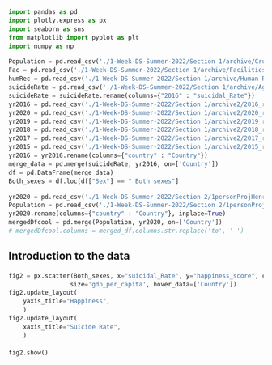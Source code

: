 ```python
import pandas as pd
import plotly.express as px
import seaborn as sns
from matplotlib import pyplot as plt
import numpy as np
```


```python
Population = pd.read_csv('./1-Week-DS-Summer-2022/Section 1/archive/Crude suicide rates.csv')
Fac = pd.read_csv('./1-Week-DS-Summer-2022/Section 1/archive/Facilities.csv')
humRec = pd.read_csv('./1-Week-DS-Summer-2022/Section 1/archive/Human Resources.csv')
suicideRate = pd.read_csv('./1-Week-DS-Summer-2022/Section 1/archive/Age-standardized suicide rates.csv')
suicideRate = suicideRate.rename(columns={"2016" : "suicidal_Rate"})
yr2016 = pd.read_csv('./1-Week-DS-Summer-2022/Section 1/archive2/2016_report.csv')
yr2020 = pd.read_csv('./1-Week-DS-Summer-2022/Section 1/archive2/2020_report.csv')
yr2019 = pd.read_csv('./1-Week-DS-Summer-2022/Section 1/archive2/2019_report.csv')
yr2018 = pd.read_csv('./1-Week-DS-Summer-2022/Section 1/archive2/2018_report.csv')
yr2017 = pd.read_csv('./1-Week-DS-Summer-2022/Section 1/archive2/2017_report.csv')
yr2015 = pd.read_csv('./1-Week-DS-Summer-2022/Section 1/archive2/2015_report.csv')
yr2016 = yr2016.rename(columns={"country" : "Country"})
merge_data = pd.merge(suicideRate, yr2016, on=['Country'])
df = pd.DataFrame(merge_data)
Both_sexes = df.loc[df["Sex"] == " Both sexes"]
```


```python
yr2020 = pd.read_csv('./1-Week-DS-Summer-2022/Section 2/1personProjHenry/2020_report.csv')
Population = pd.read_csv('./1-Week-DS-Summer-2022/Section 2/1personProjHenry/Crude suicide rates.csv')
yr2020.rename(columns={"country" : "Country"}, inplace=True)
mergedDfcool = pd.merge(Population, yr2020, on=['Country'])
# mergedDfcool.columns = merged_df.columns.str.replace('to', '-')
```

## Introduction to the data






```python
fig2 = px.scatter(Both_sexes, x="suicidal_Rate", y="happiness_score", color="continent", title="Happiness",
                 size='gdp_per_capita', hover_data=['Country'])
fig2.update_layout(
    yaxis_title="Happiness",
    )
fig2.update_layout(
    xaxis_title="Suicide Rate",
    )

fig2.show()
```




<html>
<head><meta charset="utf-8" /></head>
<body>
    <div>            <script src="https://cdnjs.cloudflare.com/ajax/libs/mathjax/2.7.5/MathJax.js?config=TeX-AMS-MML_SVG"></script><script type="text/javascript">if (window.MathJax) {MathJax.Hub.Config({SVG: {font: "STIX-Web"}});}</script>                <script type="text/javascript">window.PlotlyConfig = {MathJaxConfig: 'local'};</script>
        <script src="https://cdn.plot.ly/plotly-2.4.2.min.js"></script>                <div id="03035141-c2bf-40c2-8807-9b7835bb50cf" class="plotly-graph-div" style="height:525px; width:100%;"></div>            <script type="text/javascript">                                    window.PLOTLYENV=window.PLOTLYENV || {};                                    if (document.getElementById("03035141-c2bf-40c2-8807-9b7835bb50cf")) {                    Plotly.newPlot(                        "03035141-c2bf-40c2-8807-9b7835bb50cf",                        [{"customdata":[["Afghanistan"],["Armenia"],["Azerbaijan"],["Bahrain"],["Bangladesh"],["Cambodia"],["China"],["Cyprus"],["Georgia"],["India"],["Indonesia"],["Iraq"],["Israel"],["Japan"],["Jordan"],["Kazakhstan"],["Kuwait"],["Kyrgyzstan"],["Lebanon"],["Malaysia"],["Mongolia"],["Myanmar"],["Nepal"],["Pakistan"],["Philippines"],["Saudi Arabia"],["Singapore"],["Sri Lanka"],["Tajikistan"],["Thailand"],["Turkey"],["Turkmenistan"],["United Arab Emirates"],["Uzbekistan"],["Yemen"]],"hovertemplate":"continent=Asia<br>suicidal_Rate=%{x}<br>happiness_score=%{y}<br>gdp_per_capita=%{marker.size}<br>Country=%{customdata[0]}<extra></extra>","legendgroup":"Asia","marker":{"color":"#636efa","size":[0.31982,0.7682100000000001,1.02389,1.32376,0.39753,0.46038,0.89012,1.20813,0.7419,0.64499,0.8282700000000001,0.98549,1.2285700000000002,1.27074,0.90198,1.12254,1.5542200000000002,0.47428,1.02564,1.12486,0.82819,0.27108,0.3599699999999999,0.59543,0.70532,1.39541,1.52186,0.83524,0.39047,0.9669,1.06098,0.95847,1.42727,0.63244,0.5464899999999999],"sizemode":"area","sizeref":0.003909775,"symbol":"circle"},"mode":"markers","name":"Asia","orientation":"v","showlegend":true,"type":"scatter","x":[6.4,5.7,2.6,5.7,6.1,5.9,8.0,4.5,6.7,16.5,3.7,4.1,5.2,14.3,3.7,22.8,2.2,9.1,3.2,6.2,13.3,8.1,9.6,3.1,3.7,3.4,7.9,14.2,3.3,12.9,7.2,7.2,2.7,7.4,9.8],"xaxis":"x","y":[3.575,4.35,5.2120000000000015,5.96,4.694,3.819,5.14,5.689,4.297,4.565,5.399,4.677,7.278,5.987,5.192,5.855,6.295,5.2860000000000005,4.839,5.77,4.874,4.307,4.513999999999999,5.194,5.073,6.4110000000000005,6.797999999999999,4.271,4.7860000000000005,6.455,5.332000000000002,5.547999999999999,6.901,6.002999999999999,4.077],"yaxis":"y"},{"customdata":[["Albania"],["Austria"],["Belarus"],["Belgium"],["Bosnia and Herzegovina"],["Bulgaria"],["Croatia"],["Denmark"],["Estonia"],["Finland"],["France"],["Germany"],["Greece"],["Hungary"],["Iceland"],["Ireland"],["Italy"],["Latvia"],["Lithuania"],["Luxembourg"],["Malta"],["Montenegro"],["Netherlands"],["Norway"],["Poland"],["Portugal"],["Romania"],["Serbia"],["Slovakia"],["Slovenia"],["Spain"],["Sweden"],["Switzerland"],["Ukraine"]],"hovertemplate":"continent=Europe<br>suicidal_Rate=%{x}<br>happiness_score=%{y}<br>gdp_per_capita=%{marker.size}<br>Country=%{customdata[0]}<extra></extra>","legendgroup":"Europe","marker":{"color":"#EF553B","size":[0.8786700000000001,1.33723,1.0319200000000002,1.30782,0.8322299999999999,1.01216,1.08254,1.32548,1.15174,1.29025,1.27778,1.32792,1.15406,1.12094,1.30232,1.33596,1.25114,1.11312,1.14723,1.56391,1.2074,0.97438,1.32944,1.459,1.12555,1.15991,1.04345,0.92053,1.16891,1.18498,1.23011,1.33171,1.39651,0.79907],"sizemode":"area","sizeref":0.003909775,"symbol":"circle"},"mode":"markers","name":"Europe","orientation":"v","showlegend":true,"type":"scatter","x":[5.6,11.4,21.4,15.7,6.4,7.9,11.5,9.2,14.4,13.8,12.1,9.1,3.8,13.6,13.3,10.9,5.5,17.2,25.7,10.4,6.5,7.9,9.6,10.1,13.4,8.6,8.0,10.9,10.1,13.3,6.1,11.7,11.3,18.5],"xaxis":"x","y":[4.959,7.2,5.813,6.937,4.949,4.218,5.759,7.527,5.428999999999999,7.4060000000000015,6.575,6.75,4.857,4.8,7.561,6.94,5.948,5.098,5.8329999999999975,6.9460000000000015,6.3020000000000005,5.192,7.377999999999999,7.522,5.791,5.102,5.124,5.122999999999998,5.995,5.848,6.329,7.364,7.5870000000000015,4.681],"yaxis":"y"},{"customdata":[["Algeria"],["Benin"],["Botswana"],["Burkina Faso"],["Burundi"],["Cameroon"],["Chad"],["Egypt"],["Ethiopia"],["Gabon"],["Ghana"],["Kenya"],["Liberia"],["Libya"],["Madagascar"],["Malawi"],["Mali"],["Mauritania"],["Mauritius"],["Morocco"],["Niger"],["Nigeria"],["Rwanda"],["Senegal"],["Sierra Leone"],["South Africa"],["Togo"],["Tunisia"],["Uganda"],["Zambia"],["Zimbabwe"]],"hovertemplate":"continent=Africa<br>suicidal_Rate=%{x}<br>happiness_score=%{y}<br>gdp_per_capita=%{marker.size}<br>Country=%{customdata[0]}<extra></extra>","legendgroup":"Africa","marker":{"color":"#00cc96","size":[0.93929,0.28665,0.99355,0.2581199999999999,0.0153,0.4225,0.34193,0.8818,0.1907299999999999,1.06024,0.5455800000000001,0.36471,0.0712,1.13145,0.20824,0.01604,0.26074,0.45407,1.00761,0.7347899999999999,0.0694,0.65435,0.22208,0.36498,0.33024,0.92049,0.20868,0.88113,0.2110199999999999,0.47038,0.271],"sizemode":"area","sizeref":0.003909775,"symbol":"circle"},"mode":"markers","name":"Africa","orientation":"v","showlegend":true,"type":"scatter","x":[3.3,15.7,11.5,14.8,15.0,19.5,15.5,4.4,11.4,9.6,8.7,5.6,13.4,5.5,6.9,7.8,8.9,7.5,7.3,3.1,9.0,17.3,11.0,11.8,16.1,12.8,16.6,3.2,20.0,11.3,19.1],"xaxis":"x","y":[5.605,3.34,4.332,3.587,2.905,4.252,3.667,4.194,4.512,3.896,4.633,4.419,4.5710000000000015,5.754,3.681,4.292,3.995,4.436,5.477,5.013,3.845,5.268,3.465,3.904,4.507,4.642,2.839,4.739,3.931,5.129,4.61],"yaxis":"y"},{"customdata":[["Argentina"],["Brazil"],["Chile"],["Colombia"],["Costa Rica"],["Dominican Republic"],["Ecuador"],["El Salvador"],["Guatemala"],["Guinea"],["Haiti"],["Honduras"],["Jamaica"],["Nicaragua"],["Panama"],["Paraguay"],["Peru"],["Uruguay"]],"hovertemplate":"continent=South America<br>suicidal_Rate=%{x}<br>happiness_score=%{y}<br>gdp_per_capita=%{marker.size}<br>Country=%{customdata[0]}<extra></extra>","legendgroup":"South America","marker":{"color":"#ab63fa","size":[1.05351,0.98124,1.10715,0.91861,0.95578,0.8953700000000001,0.8640200000000001,0.76454,0.74553,0.17417,0.26673,0.59532,0.81038,0.59325,1.06353,0.75985,0.9001899999999999,1.06166],"sizemode":"area","sizeref":0.003909775,"symbol":"circle"},"mode":"markers","name":"South America","orientation":"v","showlegend":true,"type":"scatter","x":[9.1,6.1,9.7,7.0,7.5,10.5,7.2,13.5,2.9,10.5,12.2,3.4,2.0,11.9,4.4,9.3,5.1,16.5],"xaxis":"x","y":[6.574,6.983,6.67,6.477,7.226,4.885,5.975,6.13,6.1229999999999976,3.656,4.518,4.788,5.709,5.827999999999999,6.7860000000000005,5.877999999999999,5.824,6.485],"yaxis":"y"},{"customdata":[["Australia"],["New Zealand"]],"hovertemplate":"continent=Australia<br>suicidal_Rate=%{x}<br>happiness_score=%{y}<br>gdp_per_capita=%{marker.size}<br>Country=%{customdata[0]}<extra></extra>","legendgroup":"Australia","marker":{"color":"#FFA15A","size":[1.33358,1.2501799999999998],"sizemode":"area","sizeref":0.003909775,"symbol":"circle"},"mode":"markers","name":"Australia","orientation":"v","showlegend":true,"type":"scatter","x":[11.7,11.6],"xaxis":"x","y":[7.284,7.286],"yaxis":"y"},{"customdata":[["Canada"],["Mexico"]],"hovertemplate":"continent=North America<br>suicidal_Rate=%{x}<br>happiness_score=%{y}<br>gdp_per_capita=%{marker.size}<br>Country=%{customdata[0]}<extra></extra>","legendgroup":"North America","marker":{"color":"#19d3f3","size":[1.32629,1.02054],"sizemode":"area","sizeref":0.003909775,"symbol":"circle"},"mode":"markers","name":"North America","orientation":"v","showlegend":true,"type":"scatter","x":[10.4,5.2],"xaxis":"x","y":[7.427,7.187],"yaxis":"y"}],                        {"legend":{"itemsizing":"constant","title":{"text":"continent"},"tracegroupgap":0},"template":{"data":{"bar":[{"error_x":{"color":"#2a3f5f"},"error_y":{"color":"#2a3f5f"},"marker":{"line":{"color":"#E5ECF6","width":0.5},"pattern":{"fillmode":"overlay","size":10,"solidity":0.2}},"type":"bar"}],"barpolar":[{"marker":{"line":{"color":"#E5ECF6","width":0.5},"pattern":{"fillmode":"overlay","size":10,"solidity":0.2}},"type":"barpolar"}],"carpet":[{"aaxis":{"endlinecolor":"#2a3f5f","gridcolor":"white","linecolor":"white","minorgridcolor":"white","startlinecolor":"#2a3f5f"},"baxis":{"endlinecolor":"#2a3f5f","gridcolor":"white","linecolor":"white","minorgridcolor":"white","startlinecolor":"#2a3f5f"},"type":"carpet"}],"choropleth":[{"colorbar":{"outlinewidth":0,"ticks":""},"type":"choropleth"}],"contour":[{"colorbar":{"outlinewidth":0,"ticks":""},"colorscale":[[0.0,"#0d0887"],[0.1111111111111111,"#46039f"],[0.2222222222222222,"#7201a8"],[0.3333333333333333,"#9c179e"],[0.4444444444444444,"#bd3786"],[0.5555555555555556,"#d8576b"],[0.6666666666666666,"#ed7953"],[0.7777777777777778,"#fb9f3a"],[0.8888888888888888,"#fdca26"],[1.0,"#f0f921"]],"type":"contour"}],"contourcarpet":[{"colorbar":{"outlinewidth":0,"ticks":""},"type":"contourcarpet"}],"heatmap":[{"colorbar":{"outlinewidth":0,"ticks":""},"colorscale":[[0.0,"#0d0887"],[0.1111111111111111,"#46039f"],[0.2222222222222222,"#7201a8"],[0.3333333333333333,"#9c179e"],[0.4444444444444444,"#bd3786"],[0.5555555555555556,"#d8576b"],[0.6666666666666666,"#ed7953"],[0.7777777777777778,"#fb9f3a"],[0.8888888888888888,"#fdca26"],[1.0,"#f0f921"]],"type":"heatmap"}],"heatmapgl":[{"colorbar":{"outlinewidth":0,"ticks":""},"colorscale":[[0.0,"#0d0887"],[0.1111111111111111,"#46039f"],[0.2222222222222222,"#7201a8"],[0.3333333333333333,"#9c179e"],[0.4444444444444444,"#bd3786"],[0.5555555555555556,"#d8576b"],[0.6666666666666666,"#ed7953"],[0.7777777777777778,"#fb9f3a"],[0.8888888888888888,"#fdca26"],[1.0,"#f0f921"]],"type":"heatmapgl"}],"histogram":[{"marker":{"pattern":{"fillmode":"overlay","size":10,"solidity":0.2}},"type":"histogram"}],"histogram2d":[{"colorbar":{"outlinewidth":0,"ticks":""},"colorscale":[[0.0,"#0d0887"],[0.1111111111111111,"#46039f"],[0.2222222222222222,"#7201a8"],[0.3333333333333333,"#9c179e"],[0.4444444444444444,"#bd3786"],[0.5555555555555556,"#d8576b"],[0.6666666666666666,"#ed7953"],[0.7777777777777778,"#fb9f3a"],[0.8888888888888888,"#fdca26"],[1.0,"#f0f921"]],"type":"histogram2d"}],"histogram2dcontour":[{"colorbar":{"outlinewidth":0,"ticks":""},"colorscale":[[0.0,"#0d0887"],[0.1111111111111111,"#46039f"],[0.2222222222222222,"#7201a8"],[0.3333333333333333,"#9c179e"],[0.4444444444444444,"#bd3786"],[0.5555555555555556,"#d8576b"],[0.6666666666666666,"#ed7953"],[0.7777777777777778,"#fb9f3a"],[0.8888888888888888,"#fdca26"],[1.0,"#f0f921"]],"type":"histogram2dcontour"}],"mesh3d":[{"colorbar":{"outlinewidth":0,"ticks":""},"type":"mesh3d"}],"parcoords":[{"line":{"colorbar":{"outlinewidth":0,"ticks":""}},"type":"parcoords"}],"pie":[{"automargin":true,"type":"pie"}],"scatter":[{"marker":{"colorbar":{"outlinewidth":0,"ticks":""}},"type":"scatter"}],"scatter3d":[{"line":{"colorbar":{"outlinewidth":0,"ticks":""}},"marker":{"colorbar":{"outlinewidth":0,"ticks":""}},"type":"scatter3d"}],"scattercarpet":[{"marker":{"colorbar":{"outlinewidth":0,"ticks":""}},"type":"scattercarpet"}],"scattergeo":[{"marker":{"colorbar":{"outlinewidth":0,"ticks":""}},"type":"scattergeo"}],"scattergl":[{"marker":{"colorbar":{"outlinewidth":0,"ticks":""}},"type":"scattergl"}],"scattermapbox":[{"marker":{"colorbar":{"outlinewidth":0,"ticks":""}},"type":"scattermapbox"}],"scatterpolar":[{"marker":{"colorbar":{"outlinewidth":0,"ticks":""}},"type":"scatterpolar"}],"scatterpolargl":[{"marker":{"colorbar":{"outlinewidth":0,"ticks":""}},"type":"scatterpolargl"}],"scatterternary":[{"marker":{"colorbar":{"outlinewidth":0,"ticks":""}},"type":"scatterternary"}],"surface":[{"colorbar":{"outlinewidth":0,"ticks":""},"colorscale":[[0.0,"#0d0887"],[0.1111111111111111,"#46039f"],[0.2222222222222222,"#7201a8"],[0.3333333333333333,"#9c179e"],[0.4444444444444444,"#bd3786"],[0.5555555555555556,"#d8576b"],[0.6666666666666666,"#ed7953"],[0.7777777777777778,"#fb9f3a"],[0.8888888888888888,"#fdca26"],[1.0,"#f0f921"]],"type":"surface"}],"table":[{"cells":{"fill":{"color":"#EBF0F8"},"line":{"color":"white"}},"header":{"fill":{"color":"#C8D4E3"},"line":{"color":"white"}},"type":"table"}]},"layout":{"annotationdefaults":{"arrowcolor":"#2a3f5f","arrowhead":0,"arrowwidth":1},"autotypenumbers":"strict","coloraxis":{"colorbar":{"outlinewidth":0,"ticks":""}},"colorscale":{"diverging":[[0,"#8e0152"],[0.1,"#c51b7d"],[0.2,"#de77ae"],[0.3,"#f1b6da"],[0.4,"#fde0ef"],[0.5,"#f7f7f7"],[0.6,"#e6f5d0"],[0.7,"#b8e186"],[0.8,"#7fbc41"],[0.9,"#4d9221"],[1,"#276419"]],"sequential":[[0.0,"#0d0887"],[0.1111111111111111,"#46039f"],[0.2222222222222222,"#7201a8"],[0.3333333333333333,"#9c179e"],[0.4444444444444444,"#bd3786"],[0.5555555555555556,"#d8576b"],[0.6666666666666666,"#ed7953"],[0.7777777777777778,"#fb9f3a"],[0.8888888888888888,"#fdca26"],[1.0,"#f0f921"]],"sequentialminus":[[0.0,"#0d0887"],[0.1111111111111111,"#46039f"],[0.2222222222222222,"#7201a8"],[0.3333333333333333,"#9c179e"],[0.4444444444444444,"#bd3786"],[0.5555555555555556,"#d8576b"],[0.6666666666666666,"#ed7953"],[0.7777777777777778,"#fb9f3a"],[0.8888888888888888,"#fdca26"],[1.0,"#f0f921"]]},"colorway":["#636efa","#EF553B","#00cc96","#ab63fa","#FFA15A","#19d3f3","#FF6692","#B6E880","#FF97FF","#FECB52"],"font":{"color":"#2a3f5f"},"geo":{"bgcolor":"white","lakecolor":"white","landcolor":"#E5ECF6","showlakes":true,"showland":true,"subunitcolor":"white"},"hoverlabel":{"align":"left"},"hovermode":"closest","mapbox":{"style":"light"},"paper_bgcolor":"white","plot_bgcolor":"#E5ECF6","polar":{"angularaxis":{"gridcolor":"white","linecolor":"white","ticks":""},"bgcolor":"#E5ECF6","radialaxis":{"gridcolor":"white","linecolor":"white","ticks":""}},"scene":{"xaxis":{"backgroundcolor":"#E5ECF6","gridcolor":"white","gridwidth":2,"linecolor":"white","showbackground":true,"ticks":"","zerolinecolor":"white"},"yaxis":{"backgroundcolor":"#E5ECF6","gridcolor":"white","gridwidth":2,"linecolor":"white","showbackground":true,"ticks":"","zerolinecolor":"white"},"zaxis":{"backgroundcolor":"#E5ECF6","gridcolor":"white","gridwidth":2,"linecolor":"white","showbackground":true,"ticks":"","zerolinecolor":"white"}},"shapedefaults":{"line":{"color":"#2a3f5f"}},"ternary":{"aaxis":{"gridcolor":"white","linecolor":"white","ticks":""},"baxis":{"gridcolor":"white","linecolor":"white","ticks":""},"bgcolor":"#E5ECF6","caxis":{"gridcolor":"white","linecolor":"white","ticks":""}},"title":{"x":0.05},"xaxis":{"automargin":true,"gridcolor":"white","linecolor":"white","ticks":"","title":{"standoff":15},"zerolinecolor":"white","zerolinewidth":2},"yaxis":{"automargin":true,"gridcolor":"white","linecolor":"white","ticks":"","title":{"standoff":15},"zerolinecolor":"white","zerolinewidth":2}}},"title":{"text":"Happiness"},"xaxis":{"anchor":"y","domain":[0.0,1.0],"title":{"text":"Suicide Rate"}},"yaxis":{"anchor":"x","domain":[0.0,1.0],"title":{"text":"Happiness"}}},                        {"responsive": true}                    ).then(function(){

var gd = document.getElementById('03035141-c2bf-40c2-8807-9b7835bb50cf');
var x = new MutationObserver(function (mutations, observer) {{
        var display = window.getComputedStyle(gd).display;
        if (!display || display === 'none') {{
            console.log([gd, 'removed!']);
            Plotly.purge(gd);
            observer.disconnect();
        }}
}});

// Listen for the removal of the full notebook cells
var notebookContainer = gd.closest('#notebook-container');
if (notebookContainer) {{
    x.observe(notebookContainer, {childList: true});
}}

// Listen for the clearing of the current output cell
var outputEl = gd.closest('.output');
if (outputEl) {{
    x.observe(outputEl, {childList: true});
}}

                        })                };                            </script>        </div>
</body>
</html>






```python
fig = px.bar(Both_sexes.head(20), x="Country", y="happiness_score", title="Happiness")
fig.update_layout(
    yaxis_title="Happiness",
    )

fig.show()
```




<html>
<head><meta charset="utf-8" /></head>
<body>
    <div>            <script src="https://cdnjs.cloudflare.com/ajax/libs/mathjax/2.7.5/MathJax.js?config=TeX-AMS-MML_SVG"></script><script type="text/javascript">if (window.MathJax) {MathJax.Hub.Config({SVG: {font: "STIX-Web"}});}</script>                <script type="text/javascript">window.PlotlyConfig = {MathJaxConfig: 'local'};</script>
        <script src="https://cdn.plot.ly/plotly-2.4.2.min.js"></script>                <div id="e73b242c-c094-41e1-a163-609f54f12c43" class="plotly-graph-div" style="height:525px; width:100%;"></div>            <script type="text/javascript">                                    window.PLOTLYENV=window.PLOTLYENV || {};                                    if (document.getElementById("e73b242c-c094-41e1-a163-609f54f12c43")) {                    Plotly.newPlot(                        "e73b242c-c094-41e1-a163-609f54f12c43",                        [{"alignmentgroup":"True","hovertemplate":"Country=%{x}<br>happiness_score=%{y}<extra></extra>","legendgroup":"","marker":{"color":"#636efa","pattern":{"shape":""}},"name":"","offsetgroup":"","orientation":"v","showlegend":false,"textposition":"auto","type":"bar","x":["Afghanistan","Albania","Algeria","Argentina","Armenia","Australia","Austria","Azerbaijan","Bahrain","Bangladesh","Belarus","Belgium","Benin","Bosnia and Herzegovina","Botswana","Brazil","Bulgaria","Burkina Faso","Burundi","Cambodia"],"xaxis":"x","y":[3.575,4.959,5.605,6.574,4.35,7.284,7.2,5.2120000000000015,5.96,4.694,5.813,6.937,3.34,4.949,4.332,6.983,4.218,3.587,2.905,3.819],"yaxis":"y"}],                        {"barmode":"relative","legend":{"tracegroupgap":0},"template":{"data":{"bar":[{"error_x":{"color":"#2a3f5f"},"error_y":{"color":"#2a3f5f"},"marker":{"line":{"color":"#E5ECF6","width":0.5},"pattern":{"fillmode":"overlay","size":10,"solidity":0.2}},"type":"bar"}],"barpolar":[{"marker":{"line":{"color":"#E5ECF6","width":0.5},"pattern":{"fillmode":"overlay","size":10,"solidity":0.2}},"type":"barpolar"}],"carpet":[{"aaxis":{"endlinecolor":"#2a3f5f","gridcolor":"white","linecolor":"white","minorgridcolor":"white","startlinecolor":"#2a3f5f"},"baxis":{"endlinecolor":"#2a3f5f","gridcolor":"white","linecolor":"white","minorgridcolor":"white","startlinecolor":"#2a3f5f"},"type":"carpet"}],"choropleth":[{"colorbar":{"outlinewidth":0,"ticks":""},"type":"choropleth"}],"contour":[{"colorbar":{"outlinewidth":0,"ticks":""},"colorscale":[[0.0,"#0d0887"],[0.1111111111111111,"#46039f"],[0.2222222222222222,"#7201a8"],[0.3333333333333333,"#9c179e"],[0.4444444444444444,"#bd3786"],[0.5555555555555556,"#d8576b"],[0.6666666666666666,"#ed7953"],[0.7777777777777778,"#fb9f3a"],[0.8888888888888888,"#fdca26"],[1.0,"#f0f921"]],"type":"contour"}],"contourcarpet":[{"colorbar":{"outlinewidth":0,"ticks":""},"type":"contourcarpet"}],"heatmap":[{"colorbar":{"outlinewidth":0,"ticks":""},"colorscale":[[0.0,"#0d0887"],[0.1111111111111111,"#46039f"],[0.2222222222222222,"#7201a8"],[0.3333333333333333,"#9c179e"],[0.4444444444444444,"#bd3786"],[0.5555555555555556,"#d8576b"],[0.6666666666666666,"#ed7953"],[0.7777777777777778,"#fb9f3a"],[0.8888888888888888,"#fdca26"],[1.0,"#f0f921"]],"type":"heatmap"}],"heatmapgl":[{"colorbar":{"outlinewidth":0,"ticks":""},"colorscale":[[0.0,"#0d0887"],[0.1111111111111111,"#46039f"],[0.2222222222222222,"#7201a8"],[0.3333333333333333,"#9c179e"],[0.4444444444444444,"#bd3786"],[0.5555555555555556,"#d8576b"],[0.6666666666666666,"#ed7953"],[0.7777777777777778,"#fb9f3a"],[0.8888888888888888,"#fdca26"],[1.0,"#f0f921"]],"type":"heatmapgl"}],"histogram":[{"marker":{"pattern":{"fillmode":"overlay","size":10,"solidity":0.2}},"type":"histogram"}],"histogram2d":[{"colorbar":{"outlinewidth":0,"ticks":""},"colorscale":[[0.0,"#0d0887"],[0.1111111111111111,"#46039f"],[0.2222222222222222,"#7201a8"],[0.3333333333333333,"#9c179e"],[0.4444444444444444,"#bd3786"],[0.5555555555555556,"#d8576b"],[0.6666666666666666,"#ed7953"],[0.7777777777777778,"#fb9f3a"],[0.8888888888888888,"#fdca26"],[1.0,"#f0f921"]],"type":"histogram2d"}],"histogram2dcontour":[{"colorbar":{"outlinewidth":0,"ticks":""},"colorscale":[[0.0,"#0d0887"],[0.1111111111111111,"#46039f"],[0.2222222222222222,"#7201a8"],[0.3333333333333333,"#9c179e"],[0.4444444444444444,"#bd3786"],[0.5555555555555556,"#d8576b"],[0.6666666666666666,"#ed7953"],[0.7777777777777778,"#fb9f3a"],[0.8888888888888888,"#fdca26"],[1.0,"#f0f921"]],"type":"histogram2dcontour"}],"mesh3d":[{"colorbar":{"outlinewidth":0,"ticks":""},"type":"mesh3d"}],"parcoords":[{"line":{"colorbar":{"outlinewidth":0,"ticks":""}},"type":"parcoords"}],"pie":[{"automargin":true,"type":"pie"}],"scatter":[{"marker":{"colorbar":{"outlinewidth":0,"ticks":""}},"type":"scatter"}],"scatter3d":[{"line":{"colorbar":{"outlinewidth":0,"ticks":""}},"marker":{"colorbar":{"outlinewidth":0,"ticks":""}},"type":"scatter3d"}],"scattercarpet":[{"marker":{"colorbar":{"outlinewidth":0,"ticks":""}},"type":"scattercarpet"}],"scattergeo":[{"marker":{"colorbar":{"outlinewidth":0,"ticks":""}},"type":"scattergeo"}],"scattergl":[{"marker":{"colorbar":{"outlinewidth":0,"ticks":""}},"type":"scattergl"}],"scattermapbox":[{"marker":{"colorbar":{"outlinewidth":0,"ticks":""}},"type":"scattermapbox"}],"scatterpolar":[{"marker":{"colorbar":{"outlinewidth":0,"ticks":""}},"type":"scatterpolar"}],"scatterpolargl":[{"marker":{"colorbar":{"outlinewidth":0,"ticks":""}},"type":"scatterpolargl"}],"scatterternary":[{"marker":{"colorbar":{"outlinewidth":0,"ticks":""}},"type":"scatterternary"}],"surface":[{"colorbar":{"outlinewidth":0,"ticks":""},"colorscale":[[0.0,"#0d0887"],[0.1111111111111111,"#46039f"],[0.2222222222222222,"#7201a8"],[0.3333333333333333,"#9c179e"],[0.4444444444444444,"#bd3786"],[0.5555555555555556,"#d8576b"],[0.6666666666666666,"#ed7953"],[0.7777777777777778,"#fb9f3a"],[0.8888888888888888,"#fdca26"],[1.0,"#f0f921"]],"type":"surface"}],"table":[{"cells":{"fill":{"color":"#EBF0F8"},"line":{"color":"white"}},"header":{"fill":{"color":"#C8D4E3"},"line":{"color":"white"}},"type":"table"}]},"layout":{"annotationdefaults":{"arrowcolor":"#2a3f5f","arrowhead":0,"arrowwidth":1},"autotypenumbers":"strict","coloraxis":{"colorbar":{"outlinewidth":0,"ticks":""}},"colorscale":{"diverging":[[0,"#8e0152"],[0.1,"#c51b7d"],[0.2,"#de77ae"],[0.3,"#f1b6da"],[0.4,"#fde0ef"],[0.5,"#f7f7f7"],[0.6,"#e6f5d0"],[0.7,"#b8e186"],[0.8,"#7fbc41"],[0.9,"#4d9221"],[1,"#276419"]],"sequential":[[0.0,"#0d0887"],[0.1111111111111111,"#46039f"],[0.2222222222222222,"#7201a8"],[0.3333333333333333,"#9c179e"],[0.4444444444444444,"#bd3786"],[0.5555555555555556,"#d8576b"],[0.6666666666666666,"#ed7953"],[0.7777777777777778,"#fb9f3a"],[0.8888888888888888,"#fdca26"],[1.0,"#f0f921"]],"sequentialminus":[[0.0,"#0d0887"],[0.1111111111111111,"#46039f"],[0.2222222222222222,"#7201a8"],[0.3333333333333333,"#9c179e"],[0.4444444444444444,"#bd3786"],[0.5555555555555556,"#d8576b"],[0.6666666666666666,"#ed7953"],[0.7777777777777778,"#fb9f3a"],[0.8888888888888888,"#fdca26"],[1.0,"#f0f921"]]},"colorway":["#636efa","#EF553B","#00cc96","#ab63fa","#FFA15A","#19d3f3","#FF6692","#B6E880","#FF97FF","#FECB52"],"font":{"color":"#2a3f5f"},"geo":{"bgcolor":"white","lakecolor":"white","landcolor":"#E5ECF6","showlakes":true,"showland":true,"subunitcolor":"white"},"hoverlabel":{"align":"left"},"hovermode":"closest","mapbox":{"style":"light"},"paper_bgcolor":"white","plot_bgcolor":"#E5ECF6","polar":{"angularaxis":{"gridcolor":"white","linecolor":"white","ticks":""},"bgcolor":"#E5ECF6","radialaxis":{"gridcolor":"white","linecolor":"white","ticks":""}},"scene":{"xaxis":{"backgroundcolor":"#E5ECF6","gridcolor":"white","gridwidth":2,"linecolor":"white","showbackground":true,"ticks":"","zerolinecolor":"white"},"yaxis":{"backgroundcolor":"#E5ECF6","gridcolor":"white","gridwidth":2,"linecolor":"white","showbackground":true,"ticks":"","zerolinecolor":"white"},"zaxis":{"backgroundcolor":"#E5ECF6","gridcolor":"white","gridwidth":2,"linecolor":"white","showbackground":true,"ticks":"","zerolinecolor":"white"}},"shapedefaults":{"line":{"color":"#2a3f5f"}},"ternary":{"aaxis":{"gridcolor":"white","linecolor":"white","ticks":""},"baxis":{"gridcolor":"white","linecolor":"white","ticks":""},"bgcolor":"#E5ECF6","caxis":{"gridcolor":"white","linecolor":"white","ticks":""}},"title":{"x":0.05},"xaxis":{"automargin":true,"gridcolor":"white","linecolor":"white","ticks":"","title":{"standoff":15},"zerolinecolor":"white","zerolinewidth":2},"yaxis":{"automargin":true,"gridcolor":"white","linecolor":"white","ticks":"","title":{"standoff":15},"zerolinecolor":"white","zerolinewidth":2}}},"title":{"text":"Happiness"},"xaxis":{"anchor":"y","domain":[0.0,1.0],"title":{"text":"Country"}},"yaxis":{"anchor":"x","domain":[0.0,1.0],"title":{"text":"Happiness"}}},                        {"responsive": true}                    ).then(function(){

var gd = document.getElementById('e73b242c-c094-41e1-a163-609f54f12c43');
var x = new MutationObserver(function (mutations, observer) {{
        var display = window.getComputedStyle(gd).display;
        if (!display || display === 'none') {{
            console.log([gd, 'removed!']);
            Plotly.purge(gd);
            observer.disconnect();
        }}
}});

// Listen for the removal of the full notebook cells
var notebookContainer = gd.closest('#notebook-container');
if (notebookContainer) {{
    x.observe(notebookContainer, {childList: true});
}}

// Listen for the clearing of the current output cell
var outputEl = gd.closest('.output');
if (outputEl) {{
    x.observe(outputEl, {childList: true});
}}

                        })                };                            </script>        </div>
</body>
</html>




```python
fig = px.bar(merge_data.head(60), x="Country", y="suicidal_Rate", color="Sex", barmode='group', title="Suicide Rate")

fig.update_layout(
    yaxis_title="Suicide Rate",
    )
fig.show()
```




<html>
<head><meta charset="utf-8" /></head>
<body>
    <div>            <script src="https://cdnjs.cloudflare.com/ajax/libs/mathjax/2.7.5/MathJax.js?config=TeX-AMS-MML_SVG"></script><script type="text/javascript">if (window.MathJax) {MathJax.Hub.Config({SVG: {font: "STIX-Web"}});}</script>                <script type="text/javascript">window.PlotlyConfig = {MathJaxConfig: 'local'};</script>
        <script src="https://cdn.plot.ly/plotly-2.4.2.min.js"></script>                <div id="d6d438a1-8524-41e1-a3cf-1cc8453a7bff" class="plotly-graph-div" style="height:525px; width:100%;"></div>            <script type="text/javascript">                                    window.PLOTLYENV=window.PLOTLYENV || {};                                    if (document.getElementById("d6d438a1-8524-41e1-a3cf-1cc8453a7bff")) {                    Plotly.newPlot(                        "d6d438a1-8524-41e1-a3cf-1cc8453a7bff",                        [{"alignmentgroup":"True","hovertemplate":"Sex= Both sexes<br>Country=%{x}<br>suicidal_Rate=%{y}<extra></extra>","legendgroup":" Both sexes","marker":{"color":"#636efa","pattern":{"shape":""}},"name":" Both sexes","offsetgroup":" Both sexes","orientation":"v","showlegend":true,"textposition":"auto","type":"bar","x":["Afghanistan","Albania","Algeria","Argentina","Armenia","Australia","Austria","Azerbaijan","Bahrain","Bangladesh","Belarus","Belgium","Benin","Bosnia and Herzegovina","Botswana","Brazil","Bulgaria","Burkina Faso","Burundi","Cambodia"],"xaxis":"x","y":[6.4,5.6,3.3,9.1,5.7,11.7,11.4,2.6,5.7,6.1,21.4,15.7,15.7,6.4,11.5,6.1,7.9,14.8,15.0,5.9],"yaxis":"y"},{"alignmentgroup":"True","hovertemplate":"Sex= Male<br>Country=%{x}<br>suicidal_Rate=%{y}<extra></extra>","legendgroup":" Male","marker":{"color":"#EF553B","pattern":{"shape":""}},"name":" Male","offsetgroup":" Male","orientation":"v","showlegend":true,"textposition":"auto","type":"bar","x":["Afghanistan","Albania","Algeria","Argentina","Armenia","Australia","Austria","Azerbaijan","Bahrain","Bangladesh","Belarus","Belgium","Benin","Bosnia and Herzegovina","Botswana","Brazil","Bulgaria","Burkina Faso","Burundi","Cambodia"],"xaxis":"x","y":[10.6,7.0,4.9,15.0,10.1,17.4,17.5,4.3,7.9,5.5,39.3,22.2,22.6,10.6,18.3,9.7,13.1,22.4,23.1,9.0],"yaxis":"y"},{"alignmentgroup":"True","hovertemplate":"Sex= Female<br>Country=%{x}<br>suicidal_Rate=%{y}<extra></extra>","legendgroup":" Female","marker":{"color":"#00cc96","pattern":{"shape":""}},"name":" Female","offsetgroup":" Female","orientation":"v","showlegend":true,"textposition":"auto","type":"bar","x":["Afghanistan","Albania","Algeria","Argentina","Armenia","Australia","Austria","Azerbaijan","Bahrain","Bangladesh","Belarus","Belgium","Benin","Bosnia and Herzegovina","Botswana","Brazil","Bulgaria","Burkina Faso","Burundi","Cambodia"],"xaxis":"x","y":[2.1,4.3,1.8,3.5,2.0,6.0,5.7,1.0,2.1,6.7,6.2,9.4,9.6,2.5,5.7,2.8,3.2,9.1,7.7,3.2],"yaxis":"y"}],                        {"barmode":"group","legend":{"title":{"text":"Sex"},"tracegroupgap":0},"template":{"data":{"bar":[{"error_x":{"color":"#2a3f5f"},"error_y":{"color":"#2a3f5f"},"marker":{"line":{"color":"#E5ECF6","width":0.5},"pattern":{"fillmode":"overlay","size":10,"solidity":0.2}},"type":"bar"}],"barpolar":[{"marker":{"line":{"color":"#E5ECF6","width":0.5},"pattern":{"fillmode":"overlay","size":10,"solidity":0.2}},"type":"barpolar"}],"carpet":[{"aaxis":{"endlinecolor":"#2a3f5f","gridcolor":"white","linecolor":"white","minorgridcolor":"white","startlinecolor":"#2a3f5f"},"baxis":{"endlinecolor":"#2a3f5f","gridcolor":"white","linecolor":"white","minorgridcolor":"white","startlinecolor":"#2a3f5f"},"type":"carpet"}],"choropleth":[{"colorbar":{"outlinewidth":0,"ticks":""},"type":"choropleth"}],"contour":[{"colorbar":{"outlinewidth":0,"ticks":""},"colorscale":[[0.0,"#0d0887"],[0.1111111111111111,"#46039f"],[0.2222222222222222,"#7201a8"],[0.3333333333333333,"#9c179e"],[0.4444444444444444,"#bd3786"],[0.5555555555555556,"#d8576b"],[0.6666666666666666,"#ed7953"],[0.7777777777777778,"#fb9f3a"],[0.8888888888888888,"#fdca26"],[1.0,"#f0f921"]],"type":"contour"}],"contourcarpet":[{"colorbar":{"outlinewidth":0,"ticks":""},"type":"contourcarpet"}],"heatmap":[{"colorbar":{"outlinewidth":0,"ticks":""},"colorscale":[[0.0,"#0d0887"],[0.1111111111111111,"#46039f"],[0.2222222222222222,"#7201a8"],[0.3333333333333333,"#9c179e"],[0.4444444444444444,"#bd3786"],[0.5555555555555556,"#d8576b"],[0.6666666666666666,"#ed7953"],[0.7777777777777778,"#fb9f3a"],[0.8888888888888888,"#fdca26"],[1.0,"#f0f921"]],"type":"heatmap"}],"heatmapgl":[{"colorbar":{"outlinewidth":0,"ticks":""},"colorscale":[[0.0,"#0d0887"],[0.1111111111111111,"#46039f"],[0.2222222222222222,"#7201a8"],[0.3333333333333333,"#9c179e"],[0.4444444444444444,"#bd3786"],[0.5555555555555556,"#d8576b"],[0.6666666666666666,"#ed7953"],[0.7777777777777778,"#fb9f3a"],[0.8888888888888888,"#fdca26"],[1.0,"#f0f921"]],"type":"heatmapgl"}],"histogram":[{"marker":{"pattern":{"fillmode":"overlay","size":10,"solidity":0.2}},"type":"histogram"}],"histogram2d":[{"colorbar":{"outlinewidth":0,"ticks":""},"colorscale":[[0.0,"#0d0887"],[0.1111111111111111,"#46039f"],[0.2222222222222222,"#7201a8"],[0.3333333333333333,"#9c179e"],[0.4444444444444444,"#bd3786"],[0.5555555555555556,"#d8576b"],[0.6666666666666666,"#ed7953"],[0.7777777777777778,"#fb9f3a"],[0.8888888888888888,"#fdca26"],[1.0,"#f0f921"]],"type":"histogram2d"}],"histogram2dcontour":[{"colorbar":{"outlinewidth":0,"ticks":""},"colorscale":[[0.0,"#0d0887"],[0.1111111111111111,"#46039f"],[0.2222222222222222,"#7201a8"],[0.3333333333333333,"#9c179e"],[0.4444444444444444,"#bd3786"],[0.5555555555555556,"#d8576b"],[0.6666666666666666,"#ed7953"],[0.7777777777777778,"#fb9f3a"],[0.8888888888888888,"#fdca26"],[1.0,"#f0f921"]],"type":"histogram2dcontour"}],"mesh3d":[{"colorbar":{"outlinewidth":0,"ticks":""},"type":"mesh3d"}],"parcoords":[{"line":{"colorbar":{"outlinewidth":0,"ticks":""}},"type":"parcoords"}],"pie":[{"automargin":true,"type":"pie"}],"scatter":[{"marker":{"colorbar":{"outlinewidth":0,"ticks":""}},"type":"scatter"}],"scatter3d":[{"line":{"colorbar":{"outlinewidth":0,"ticks":""}},"marker":{"colorbar":{"outlinewidth":0,"ticks":""}},"type":"scatter3d"}],"scattercarpet":[{"marker":{"colorbar":{"outlinewidth":0,"ticks":""}},"type":"scattercarpet"}],"scattergeo":[{"marker":{"colorbar":{"outlinewidth":0,"ticks":""}},"type":"scattergeo"}],"scattergl":[{"marker":{"colorbar":{"outlinewidth":0,"ticks":""}},"type":"scattergl"}],"scattermapbox":[{"marker":{"colorbar":{"outlinewidth":0,"ticks":""}},"type":"scattermapbox"}],"scatterpolar":[{"marker":{"colorbar":{"outlinewidth":0,"ticks":""}},"type":"scatterpolar"}],"scatterpolargl":[{"marker":{"colorbar":{"outlinewidth":0,"ticks":""}},"type":"scatterpolargl"}],"scatterternary":[{"marker":{"colorbar":{"outlinewidth":0,"ticks":""}},"type":"scatterternary"}],"surface":[{"colorbar":{"outlinewidth":0,"ticks":""},"colorscale":[[0.0,"#0d0887"],[0.1111111111111111,"#46039f"],[0.2222222222222222,"#7201a8"],[0.3333333333333333,"#9c179e"],[0.4444444444444444,"#bd3786"],[0.5555555555555556,"#d8576b"],[0.6666666666666666,"#ed7953"],[0.7777777777777778,"#fb9f3a"],[0.8888888888888888,"#fdca26"],[1.0,"#f0f921"]],"type":"surface"}],"table":[{"cells":{"fill":{"color":"#EBF0F8"},"line":{"color":"white"}},"header":{"fill":{"color":"#C8D4E3"},"line":{"color":"white"}},"type":"table"}]},"layout":{"annotationdefaults":{"arrowcolor":"#2a3f5f","arrowhead":0,"arrowwidth":1},"autotypenumbers":"strict","coloraxis":{"colorbar":{"outlinewidth":0,"ticks":""}},"colorscale":{"diverging":[[0,"#8e0152"],[0.1,"#c51b7d"],[0.2,"#de77ae"],[0.3,"#f1b6da"],[0.4,"#fde0ef"],[0.5,"#f7f7f7"],[0.6,"#e6f5d0"],[0.7,"#b8e186"],[0.8,"#7fbc41"],[0.9,"#4d9221"],[1,"#276419"]],"sequential":[[0.0,"#0d0887"],[0.1111111111111111,"#46039f"],[0.2222222222222222,"#7201a8"],[0.3333333333333333,"#9c179e"],[0.4444444444444444,"#bd3786"],[0.5555555555555556,"#d8576b"],[0.6666666666666666,"#ed7953"],[0.7777777777777778,"#fb9f3a"],[0.8888888888888888,"#fdca26"],[1.0,"#f0f921"]],"sequentialminus":[[0.0,"#0d0887"],[0.1111111111111111,"#46039f"],[0.2222222222222222,"#7201a8"],[0.3333333333333333,"#9c179e"],[0.4444444444444444,"#bd3786"],[0.5555555555555556,"#d8576b"],[0.6666666666666666,"#ed7953"],[0.7777777777777778,"#fb9f3a"],[0.8888888888888888,"#fdca26"],[1.0,"#f0f921"]]},"colorway":["#636efa","#EF553B","#00cc96","#ab63fa","#FFA15A","#19d3f3","#FF6692","#B6E880","#FF97FF","#FECB52"],"font":{"color":"#2a3f5f"},"geo":{"bgcolor":"white","lakecolor":"white","landcolor":"#E5ECF6","showlakes":true,"showland":true,"subunitcolor":"white"},"hoverlabel":{"align":"left"},"hovermode":"closest","mapbox":{"style":"light"},"paper_bgcolor":"white","plot_bgcolor":"#E5ECF6","polar":{"angularaxis":{"gridcolor":"white","linecolor":"white","ticks":""},"bgcolor":"#E5ECF6","radialaxis":{"gridcolor":"white","linecolor":"white","ticks":""}},"scene":{"xaxis":{"backgroundcolor":"#E5ECF6","gridcolor":"white","gridwidth":2,"linecolor":"white","showbackground":true,"ticks":"","zerolinecolor":"white"},"yaxis":{"backgroundcolor":"#E5ECF6","gridcolor":"white","gridwidth":2,"linecolor":"white","showbackground":true,"ticks":"","zerolinecolor":"white"},"zaxis":{"backgroundcolor":"#E5ECF6","gridcolor":"white","gridwidth":2,"linecolor":"white","showbackground":true,"ticks":"","zerolinecolor":"white"}},"shapedefaults":{"line":{"color":"#2a3f5f"}},"ternary":{"aaxis":{"gridcolor":"white","linecolor":"white","ticks":""},"baxis":{"gridcolor":"white","linecolor":"white","ticks":""},"bgcolor":"#E5ECF6","caxis":{"gridcolor":"white","linecolor":"white","ticks":""}},"title":{"x":0.05},"xaxis":{"automargin":true,"gridcolor":"white","linecolor":"white","ticks":"","title":{"standoff":15},"zerolinecolor":"white","zerolinewidth":2},"yaxis":{"automargin":true,"gridcolor":"white","linecolor":"white","ticks":"","title":{"standoff":15},"zerolinecolor":"white","zerolinewidth":2}}},"title":{"text":"Suicide Rate"},"xaxis":{"anchor":"y","domain":[0.0,1.0],"title":{"text":"Country"}},"yaxis":{"anchor":"x","domain":[0.0,1.0],"title":{"text":"Suicide Rate"}}},                        {"responsive": true}                    ).then(function(){

var gd = document.getElementById('d6d438a1-8524-41e1-a3cf-1cc8453a7bff');
var x = new MutationObserver(function (mutations, observer) {{
        var display = window.getComputedStyle(gd).display;
        if (!display || display === 'none') {{
            console.log([gd, 'removed!']);
            Plotly.purge(gd);
            observer.disconnect();
        }}
}});

// Listen for the removal of the full notebook cells
var notebookContainer = gd.closest('#notebook-container');
if (notebookContainer) {{
    x.observe(notebookContainer, {childList: true});
}}

// Listen for the clearing of the current output cell
var outputEl = gd.closest('.output');
if (outputEl) {{
    x.observe(outputEl, {childList: true});
}}

                        })                };                            </script>        </div>
</body>
</html>



## Government and Happiness


```python
fig = px.bar(Both_sexes.head(20), x="Country", y="happiness_score", title="Happiness")
fig.update_layout(
yaxis_title="Happiness",
)
fig.show()

```




<html>
<head><meta charset="utf-8" /></head>
<body>
    <div>            <script src="https://cdnjs.cloudflare.com/ajax/libs/mathjax/2.7.5/MathJax.js?config=TeX-AMS-MML_SVG"></script><script type="text/javascript">if (window.MathJax) {MathJax.Hub.Config({SVG: {font: "STIX-Web"}});}</script>                <script type="text/javascript">window.PlotlyConfig = {MathJaxConfig: 'local'};</script>
        <script src="https://cdn.plot.ly/plotly-2.4.2.min.js"></script>                <div id="2a834ac9-9cc7-47a3-a7d7-991f9ee54d8f" class="plotly-graph-div" style="height:525px; width:100%;"></div>            <script type="text/javascript">                                    window.PLOTLYENV=window.PLOTLYENV || {};                                    if (document.getElementById("2a834ac9-9cc7-47a3-a7d7-991f9ee54d8f")) {                    Plotly.newPlot(                        "2a834ac9-9cc7-47a3-a7d7-991f9ee54d8f",                        [{"alignmentgroup":"True","hovertemplate":"Country=%{x}<br>happiness_score=%{y}<extra></extra>","legendgroup":"","marker":{"color":"#636efa","pattern":{"shape":""}},"name":"","offsetgroup":"","orientation":"v","showlegend":false,"textposition":"auto","type":"bar","x":["Afghanistan","Albania","Algeria","Argentina","Armenia","Australia","Austria","Azerbaijan","Bahrain","Bangladesh","Belarus","Belgium","Benin","Bosnia and Herzegovina","Botswana","Brazil","Bulgaria","Burkina Faso","Burundi","Cambodia"],"xaxis":"x","y":[3.575,4.959,5.605,6.574,4.35,7.284,7.2,5.2120000000000015,5.96,4.694,5.813,6.937,3.34,4.949,4.332,6.983,4.218,3.587,2.905,3.819],"yaxis":"y"}],                        {"barmode":"relative","legend":{"tracegroupgap":0},"template":{"data":{"bar":[{"error_x":{"color":"#2a3f5f"},"error_y":{"color":"#2a3f5f"},"marker":{"line":{"color":"#E5ECF6","width":0.5},"pattern":{"fillmode":"overlay","size":10,"solidity":0.2}},"type":"bar"}],"barpolar":[{"marker":{"line":{"color":"#E5ECF6","width":0.5},"pattern":{"fillmode":"overlay","size":10,"solidity":0.2}},"type":"barpolar"}],"carpet":[{"aaxis":{"endlinecolor":"#2a3f5f","gridcolor":"white","linecolor":"white","minorgridcolor":"white","startlinecolor":"#2a3f5f"},"baxis":{"endlinecolor":"#2a3f5f","gridcolor":"white","linecolor":"white","minorgridcolor":"white","startlinecolor":"#2a3f5f"},"type":"carpet"}],"choropleth":[{"colorbar":{"outlinewidth":0,"ticks":""},"type":"choropleth"}],"contour":[{"colorbar":{"outlinewidth":0,"ticks":""},"colorscale":[[0.0,"#0d0887"],[0.1111111111111111,"#46039f"],[0.2222222222222222,"#7201a8"],[0.3333333333333333,"#9c179e"],[0.4444444444444444,"#bd3786"],[0.5555555555555556,"#d8576b"],[0.6666666666666666,"#ed7953"],[0.7777777777777778,"#fb9f3a"],[0.8888888888888888,"#fdca26"],[1.0,"#f0f921"]],"type":"contour"}],"contourcarpet":[{"colorbar":{"outlinewidth":0,"ticks":""},"type":"contourcarpet"}],"heatmap":[{"colorbar":{"outlinewidth":0,"ticks":""},"colorscale":[[0.0,"#0d0887"],[0.1111111111111111,"#46039f"],[0.2222222222222222,"#7201a8"],[0.3333333333333333,"#9c179e"],[0.4444444444444444,"#bd3786"],[0.5555555555555556,"#d8576b"],[0.6666666666666666,"#ed7953"],[0.7777777777777778,"#fb9f3a"],[0.8888888888888888,"#fdca26"],[1.0,"#f0f921"]],"type":"heatmap"}],"heatmapgl":[{"colorbar":{"outlinewidth":0,"ticks":""},"colorscale":[[0.0,"#0d0887"],[0.1111111111111111,"#46039f"],[0.2222222222222222,"#7201a8"],[0.3333333333333333,"#9c179e"],[0.4444444444444444,"#bd3786"],[0.5555555555555556,"#d8576b"],[0.6666666666666666,"#ed7953"],[0.7777777777777778,"#fb9f3a"],[0.8888888888888888,"#fdca26"],[1.0,"#f0f921"]],"type":"heatmapgl"}],"histogram":[{"marker":{"pattern":{"fillmode":"overlay","size":10,"solidity":0.2}},"type":"histogram"}],"histogram2d":[{"colorbar":{"outlinewidth":0,"ticks":""},"colorscale":[[0.0,"#0d0887"],[0.1111111111111111,"#46039f"],[0.2222222222222222,"#7201a8"],[0.3333333333333333,"#9c179e"],[0.4444444444444444,"#bd3786"],[0.5555555555555556,"#d8576b"],[0.6666666666666666,"#ed7953"],[0.7777777777777778,"#fb9f3a"],[0.8888888888888888,"#fdca26"],[1.0,"#f0f921"]],"type":"histogram2d"}],"histogram2dcontour":[{"colorbar":{"outlinewidth":0,"ticks":""},"colorscale":[[0.0,"#0d0887"],[0.1111111111111111,"#46039f"],[0.2222222222222222,"#7201a8"],[0.3333333333333333,"#9c179e"],[0.4444444444444444,"#bd3786"],[0.5555555555555556,"#d8576b"],[0.6666666666666666,"#ed7953"],[0.7777777777777778,"#fb9f3a"],[0.8888888888888888,"#fdca26"],[1.0,"#f0f921"]],"type":"histogram2dcontour"}],"mesh3d":[{"colorbar":{"outlinewidth":0,"ticks":""},"type":"mesh3d"}],"parcoords":[{"line":{"colorbar":{"outlinewidth":0,"ticks":""}},"type":"parcoords"}],"pie":[{"automargin":true,"type":"pie"}],"scatter":[{"marker":{"colorbar":{"outlinewidth":0,"ticks":""}},"type":"scatter"}],"scatter3d":[{"line":{"colorbar":{"outlinewidth":0,"ticks":""}},"marker":{"colorbar":{"outlinewidth":0,"ticks":""}},"type":"scatter3d"}],"scattercarpet":[{"marker":{"colorbar":{"outlinewidth":0,"ticks":""}},"type":"scattercarpet"}],"scattergeo":[{"marker":{"colorbar":{"outlinewidth":0,"ticks":""}},"type":"scattergeo"}],"scattergl":[{"marker":{"colorbar":{"outlinewidth":0,"ticks":""}},"type":"scattergl"}],"scattermapbox":[{"marker":{"colorbar":{"outlinewidth":0,"ticks":""}},"type":"scattermapbox"}],"scatterpolar":[{"marker":{"colorbar":{"outlinewidth":0,"ticks":""}},"type":"scatterpolar"}],"scatterpolargl":[{"marker":{"colorbar":{"outlinewidth":0,"ticks":""}},"type":"scatterpolargl"}],"scatterternary":[{"marker":{"colorbar":{"outlinewidth":0,"ticks":""}},"type":"scatterternary"}],"surface":[{"colorbar":{"outlinewidth":0,"ticks":""},"colorscale":[[0.0,"#0d0887"],[0.1111111111111111,"#46039f"],[0.2222222222222222,"#7201a8"],[0.3333333333333333,"#9c179e"],[0.4444444444444444,"#bd3786"],[0.5555555555555556,"#d8576b"],[0.6666666666666666,"#ed7953"],[0.7777777777777778,"#fb9f3a"],[0.8888888888888888,"#fdca26"],[1.0,"#f0f921"]],"type":"surface"}],"table":[{"cells":{"fill":{"color":"#EBF0F8"},"line":{"color":"white"}},"header":{"fill":{"color":"#C8D4E3"},"line":{"color":"white"}},"type":"table"}]},"layout":{"annotationdefaults":{"arrowcolor":"#2a3f5f","arrowhead":0,"arrowwidth":1},"autotypenumbers":"strict","coloraxis":{"colorbar":{"outlinewidth":0,"ticks":""}},"colorscale":{"diverging":[[0,"#8e0152"],[0.1,"#c51b7d"],[0.2,"#de77ae"],[0.3,"#f1b6da"],[0.4,"#fde0ef"],[0.5,"#f7f7f7"],[0.6,"#e6f5d0"],[0.7,"#b8e186"],[0.8,"#7fbc41"],[0.9,"#4d9221"],[1,"#276419"]],"sequential":[[0.0,"#0d0887"],[0.1111111111111111,"#46039f"],[0.2222222222222222,"#7201a8"],[0.3333333333333333,"#9c179e"],[0.4444444444444444,"#bd3786"],[0.5555555555555556,"#d8576b"],[0.6666666666666666,"#ed7953"],[0.7777777777777778,"#fb9f3a"],[0.8888888888888888,"#fdca26"],[1.0,"#f0f921"]],"sequentialminus":[[0.0,"#0d0887"],[0.1111111111111111,"#46039f"],[0.2222222222222222,"#7201a8"],[0.3333333333333333,"#9c179e"],[0.4444444444444444,"#bd3786"],[0.5555555555555556,"#d8576b"],[0.6666666666666666,"#ed7953"],[0.7777777777777778,"#fb9f3a"],[0.8888888888888888,"#fdca26"],[1.0,"#f0f921"]]},"colorway":["#636efa","#EF553B","#00cc96","#ab63fa","#FFA15A","#19d3f3","#FF6692","#B6E880","#FF97FF","#FECB52"],"font":{"color":"#2a3f5f"},"geo":{"bgcolor":"white","lakecolor":"white","landcolor":"#E5ECF6","showlakes":true,"showland":true,"subunitcolor":"white"},"hoverlabel":{"align":"left"},"hovermode":"closest","mapbox":{"style":"light"},"paper_bgcolor":"white","plot_bgcolor":"#E5ECF6","polar":{"angularaxis":{"gridcolor":"white","linecolor":"white","ticks":""},"bgcolor":"#E5ECF6","radialaxis":{"gridcolor":"white","linecolor":"white","ticks":""}},"scene":{"xaxis":{"backgroundcolor":"#E5ECF6","gridcolor":"white","gridwidth":2,"linecolor":"white","showbackground":true,"ticks":"","zerolinecolor":"white"},"yaxis":{"backgroundcolor":"#E5ECF6","gridcolor":"white","gridwidth":2,"linecolor":"white","showbackground":true,"ticks":"","zerolinecolor":"white"},"zaxis":{"backgroundcolor":"#E5ECF6","gridcolor":"white","gridwidth":2,"linecolor":"white","showbackground":true,"ticks":"","zerolinecolor":"white"}},"shapedefaults":{"line":{"color":"#2a3f5f"}},"ternary":{"aaxis":{"gridcolor":"white","linecolor":"white","ticks":""},"baxis":{"gridcolor":"white","linecolor":"white","ticks":""},"bgcolor":"#E5ECF6","caxis":{"gridcolor":"white","linecolor":"white","ticks":""}},"title":{"x":0.05},"xaxis":{"automargin":true,"gridcolor":"white","linecolor":"white","ticks":"","title":{"standoff":15},"zerolinecolor":"white","zerolinewidth":2},"yaxis":{"automargin":true,"gridcolor":"white","linecolor":"white","ticks":"","title":{"standoff":15},"zerolinecolor":"white","zerolinewidth":2}}},"title":{"text":"Happiness"},"xaxis":{"anchor":"y","domain":[0.0,1.0],"title":{"text":"Country"}},"yaxis":{"anchor":"x","domain":[0.0,1.0],"title":{"text":"Happiness"}}},                        {"responsive": true}                    ).then(function(){

var gd = document.getElementById('2a834ac9-9cc7-47a3-a7d7-991f9ee54d8f');
var x = new MutationObserver(function (mutations, observer) {{
        var display = window.getComputedStyle(gd).display;
        if (!display || display === 'none') {{
            console.log([gd, 'removed!']);
            Plotly.purge(gd);
            observer.disconnect();
        }}
}});

// Listen for the removal of the full notebook cells
var notebookContainer = gd.closest('#notebook-container');
if (notebookContainer) {{
    x.observe(notebookContainer, {childList: true});
}}

// Listen for the clearing of the current output cell
var outputEl = gd.closest('.output');
if (outputEl) {{
    x.observe(outputEl, {childList: true});
}}

                        })                };                            </script>        </div>
</body>
</html>



**Happiness Score for each country**

This bar graph shows the happiness score in Afghanistan, Albania, Algeria, Argentina, Australia, Azerbaijan, Bahrain, Bangladesh, Belarus, Belgium, Benin, Bosnia and Herzegovina, Botswana, Brazil, Bulgaria, Burkina Faso, Burundi, and Cambodia. 

This is important because it helps you understand what the over all happiness is like showing you if its an average high or average low. 



```python
#happiness scores and social support
happinessscore = ["Afghanistan(25.669)", "Albania(48.827)"]
socialsupport = [35.6434, 83.0484]
plt.figure(figsize=(16,12))
sns.barplot(x=happinessscore, y=socialsupport)
plt.xlabel("Happiness Score Percentages")
plt.ylabel("Social Support Percentages")
plt.title("Happiness Scores and Social Support")
plt.show()

```




    
![png](Happiness%20across%20countries_files/Happiness%20across%20countries_12_0.png)
    



**Happiness Scores and Social Support** 

This is a bar graph that shows the social support percentage correlated to happiness score in Afghanistan and Albania.

This is important because it shows you how in different countries with different social supports affect the happiness score of countries in a major way 



```python
#happiness scores in northern europe
happinessscore = [78.087, 76.456, 75.599, 75.045, 74.880]
country = ["Finland", "Denmark","Switzerland","Iceland","Norway"]
plt.figure(figsize=(16,12))
sns.barplot(x=country, y=happinessscore)
plt.xlabel("Countries")
plt.ylabel("Happiness Score Percentages")
plt.title("Happiness Scores in Northern European Countries")
plt.show()
```




    
![png](Happiness%20across%20countries_files/Happiness%20across%20countries_14_0.png)
    



**Happiness Scores in Northern European Countries** 

This is a bar graph that shows the happiness score percentage of northern European countries 

This is important because it helps visualize what the northern European countries are experiencing when it comes down to the happiness level of those  countries 



```python
#happiness scores vs government trust
happinessscore = ["Albania(48.827)", "Finland(78.087)"]
governmenttrust = [2.5361, 47.7857]
plt.figure(figsize=(16,12))
sns.barplot(x=happinessscore, y=governmenttrust)
plt.xlabel("Happiness Scores as Percentages")
plt.ylabel("Government Trust Percentage")
plt.title("Happiness Scores and Government Trust")
plt.show()
#blue is Albania and Orange is Finland
```




    
![png](Happiness%20across%20countries_files/Happiness%20across%20countries_16_0.png)
    



###### Happiness Scores and Government Trust

This chart displays the happiness scores and government trust percentages of Albania and Finland. Albania has an extremely low percentage of government trust and a fairly low happiness score. Finland has a very high percentage of both government trust and happiness. From this chart, it can be seen that countries who trust their government will be happier.



```python
#happiness scores vs freedom (shows that the more freedom people have, the happier they are)
happinessscore = ["Albania(48.827)", "Finland(78.087)"]
freedom = [46.1946, 66.2317]
plt.figure(figsize=(16,12))
sns.barplot(x=freedom, y=happinessscore)
plt.xlabel("Freedom Percentage")
plt.ylabel("Happiness Score Percentages")
plt.title("Happiness Scores VS Freedom")
plt.show()
#blue is Albania and Orange is Finland
```




    
![png](Happiness%20across%20countries_files/Happiness%20across%20countries_18_0.png)
    



###### Happiness Scores and Freedom

This chart compares the freedom percentage in correlation with happiness scores between Finland and Albania. Albania has a fairly low percentage of freedom and happiness score. Finland has both a higher freedom percentage and happiness score.  

This shows that the more freedom citizens of 
a country are given, the happier they will be.




```python
plt.figure(figsize=(20,10))
g=sns.lineplot(data=merge_data,x="freedom",y="happiness_score", sort=True)

plt.xlabel("Freedom")
plt.ylabel("Happiness")
plt.show()
```




    
![png](Happiness%20across%20countries_files/Happiness%20across%20countries_20_0.png)
    



## How your social situation affects your happiness




```python
fig = px.bar(Both_sexes.head(20), x="Country", y="happiness_score", title="Happiness")
fig.update_layout(
    yaxis_title="Happiness",
    )

fig.show()
```




<html>
<head><meta charset="utf-8" /></head>
<body>
    <div>            <script src="https://cdnjs.cloudflare.com/ajax/libs/mathjax/2.7.5/MathJax.js?config=TeX-AMS-MML_SVG"></script><script type="text/javascript">if (window.MathJax) {MathJax.Hub.Config({SVG: {font: "STIX-Web"}});}</script>                <script type="text/javascript">window.PlotlyConfig = {MathJaxConfig: 'local'};</script>
        <script src="https://cdn.plot.ly/plotly-2.4.2.min.js"></script>                <div id="48165f22-8d75-468c-bc7f-9e9ee9426ea9" class="plotly-graph-div" style="height:525px; width:100%;"></div>            <script type="text/javascript">                                    window.PLOTLYENV=window.PLOTLYENV || {};                                    if (document.getElementById("48165f22-8d75-468c-bc7f-9e9ee9426ea9")) {                    Plotly.newPlot(                        "48165f22-8d75-468c-bc7f-9e9ee9426ea9",                        [{"alignmentgroup":"True","hovertemplate":"Country=%{x}<br>happiness_score=%{y}<extra></extra>","legendgroup":"","marker":{"color":"#636efa","pattern":{"shape":""}},"name":"","offsetgroup":"","orientation":"v","showlegend":false,"textposition":"auto","type":"bar","x":["Afghanistan","Albania","Algeria","Argentina","Armenia","Australia","Austria","Azerbaijan","Bahrain","Bangladesh","Belarus","Belgium","Benin","Bosnia and Herzegovina","Botswana","Brazil","Bulgaria","Burkina Faso","Burundi","Cambodia"],"xaxis":"x","y":[3.575,4.959,5.605,6.574,4.35,7.284,7.2,5.2120000000000015,5.96,4.694,5.813,6.937,3.34,4.949,4.332,6.983,4.218,3.587,2.905,3.819],"yaxis":"y"}],                        {"barmode":"relative","legend":{"tracegroupgap":0},"template":{"data":{"bar":[{"error_x":{"color":"#2a3f5f"},"error_y":{"color":"#2a3f5f"},"marker":{"line":{"color":"#E5ECF6","width":0.5},"pattern":{"fillmode":"overlay","size":10,"solidity":0.2}},"type":"bar"}],"barpolar":[{"marker":{"line":{"color":"#E5ECF6","width":0.5},"pattern":{"fillmode":"overlay","size":10,"solidity":0.2}},"type":"barpolar"}],"carpet":[{"aaxis":{"endlinecolor":"#2a3f5f","gridcolor":"white","linecolor":"white","minorgridcolor":"white","startlinecolor":"#2a3f5f"},"baxis":{"endlinecolor":"#2a3f5f","gridcolor":"white","linecolor":"white","minorgridcolor":"white","startlinecolor":"#2a3f5f"},"type":"carpet"}],"choropleth":[{"colorbar":{"outlinewidth":0,"ticks":""},"type":"choropleth"}],"contour":[{"colorbar":{"outlinewidth":0,"ticks":""},"colorscale":[[0.0,"#0d0887"],[0.1111111111111111,"#46039f"],[0.2222222222222222,"#7201a8"],[0.3333333333333333,"#9c179e"],[0.4444444444444444,"#bd3786"],[0.5555555555555556,"#d8576b"],[0.6666666666666666,"#ed7953"],[0.7777777777777778,"#fb9f3a"],[0.8888888888888888,"#fdca26"],[1.0,"#f0f921"]],"type":"contour"}],"contourcarpet":[{"colorbar":{"outlinewidth":0,"ticks":""},"type":"contourcarpet"}],"heatmap":[{"colorbar":{"outlinewidth":0,"ticks":""},"colorscale":[[0.0,"#0d0887"],[0.1111111111111111,"#46039f"],[0.2222222222222222,"#7201a8"],[0.3333333333333333,"#9c179e"],[0.4444444444444444,"#bd3786"],[0.5555555555555556,"#d8576b"],[0.6666666666666666,"#ed7953"],[0.7777777777777778,"#fb9f3a"],[0.8888888888888888,"#fdca26"],[1.0,"#f0f921"]],"type":"heatmap"}],"heatmapgl":[{"colorbar":{"outlinewidth":0,"ticks":""},"colorscale":[[0.0,"#0d0887"],[0.1111111111111111,"#46039f"],[0.2222222222222222,"#7201a8"],[0.3333333333333333,"#9c179e"],[0.4444444444444444,"#bd3786"],[0.5555555555555556,"#d8576b"],[0.6666666666666666,"#ed7953"],[0.7777777777777778,"#fb9f3a"],[0.8888888888888888,"#fdca26"],[1.0,"#f0f921"]],"type":"heatmapgl"}],"histogram":[{"marker":{"pattern":{"fillmode":"overlay","size":10,"solidity":0.2}},"type":"histogram"}],"histogram2d":[{"colorbar":{"outlinewidth":0,"ticks":""},"colorscale":[[0.0,"#0d0887"],[0.1111111111111111,"#46039f"],[0.2222222222222222,"#7201a8"],[0.3333333333333333,"#9c179e"],[0.4444444444444444,"#bd3786"],[0.5555555555555556,"#d8576b"],[0.6666666666666666,"#ed7953"],[0.7777777777777778,"#fb9f3a"],[0.8888888888888888,"#fdca26"],[1.0,"#f0f921"]],"type":"histogram2d"}],"histogram2dcontour":[{"colorbar":{"outlinewidth":0,"ticks":""},"colorscale":[[0.0,"#0d0887"],[0.1111111111111111,"#46039f"],[0.2222222222222222,"#7201a8"],[0.3333333333333333,"#9c179e"],[0.4444444444444444,"#bd3786"],[0.5555555555555556,"#d8576b"],[0.6666666666666666,"#ed7953"],[0.7777777777777778,"#fb9f3a"],[0.8888888888888888,"#fdca26"],[1.0,"#f0f921"]],"type":"histogram2dcontour"}],"mesh3d":[{"colorbar":{"outlinewidth":0,"ticks":""},"type":"mesh3d"}],"parcoords":[{"line":{"colorbar":{"outlinewidth":0,"ticks":""}},"type":"parcoords"}],"pie":[{"automargin":true,"type":"pie"}],"scatter":[{"marker":{"colorbar":{"outlinewidth":0,"ticks":""}},"type":"scatter"}],"scatter3d":[{"line":{"colorbar":{"outlinewidth":0,"ticks":""}},"marker":{"colorbar":{"outlinewidth":0,"ticks":""}},"type":"scatter3d"}],"scattercarpet":[{"marker":{"colorbar":{"outlinewidth":0,"ticks":""}},"type":"scattercarpet"}],"scattergeo":[{"marker":{"colorbar":{"outlinewidth":0,"ticks":""}},"type":"scattergeo"}],"scattergl":[{"marker":{"colorbar":{"outlinewidth":0,"ticks":""}},"type":"scattergl"}],"scattermapbox":[{"marker":{"colorbar":{"outlinewidth":0,"ticks":""}},"type":"scattermapbox"}],"scatterpolar":[{"marker":{"colorbar":{"outlinewidth":0,"ticks":""}},"type":"scatterpolar"}],"scatterpolargl":[{"marker":{"colorbar":{"outlinewidth":0,"ticks":""}},"type":"scatterpolargl"}],"scatterternary":[{"marker":{"colorbar":{"outlinewidth":0,"ticks":""}},"type":"scatterternary"}],"surface":[{"colorbar":{"outlinewidth":0,"ticks":""},"colorscale":[[0.0,"#0d0887"],[0.1111111111111111,"#46039f"],[0.2222222222222222,"#7201a8"],[0.3333333333333333,"#9c179e"],[0.4444444444444444,"#bd3786"],[0.5555555555555556,"#d8576b"],[0.6666666666666666,"#ed7953"],[0.7777777777777778,"#fb9f3a"],[0.8888888888888888,"#fdca26"],[1.0,"#f0f921"]],"type":"surface"}],"table":[{"cells":{"fill":{"color":"#EBF0F8"},"line":{"color":"white"}},"header":{"fill":{"color":"#C8D4E3"},"line":{"color":"white"}},"type":"table"}]},"layout":{"annotationdefaults":{"arrowcolor":"#2a3f5f","arrowhead":0,"arrowwidth":1},"autotypenumbers":"strict","coloraxis":{"colorbar":{"outlinewidth":0,"ticks":""}},"colorscale":{"diverging":[[0,"#8e0152"],[0.1,"#c51b7d"],[0.2,"#de77ae"],[0.3,"#f1b6da"],[0.4,"#fde0ef"],[0.5,"#f7f7f7"],[0.6,"#e6f5d0"],[0.7,"#b8e186"],[0.8,"#7fbc41"],[0.9,"#4d9221"],[1,"#276419"]],"sequential":[[0.0,"#0d0887"],[0.1111111111111111,"#46039f"],[0.2222222222222222,"#7201a8"],[0.3333333333333333,"#9c179e"],[0.4444444444444444,"#bd3786"],[0.5555555555555556,"#d8576b"],[0.6666666666666666,"#ed7953"],[0.7777777777777778,"#fb9f3a"],[0.8888888888888888,"#fdca26"],[1.0,"#f0f921"]],"sequentialminus":[[0.0,"#0d0887"],[0.1111111111111111,"#46039f"],[0.2222222222222222,"#7201a8"],[0.3333333333333333,"#9c179e"],[0.4444444444444444,"#bd3786"],[0.5555555555555556,"#d8576b"],[0.6666666666666666,"#ed7953"],[0.7777777777777778,"#fb9f3a"],[0.8888888888888888,"#fdca26"],[1.0,"#f0f921"]]},"colorway":["#636efa","#EF553B","#00cc96","#ab63fa","#FFA15A","#19d3f3","#FF6692","#B6E880","#FF97FF","#FECB52"],"font":{"color":"#2a3f5f"},"geo":{"bgcolor":"white","lakecolor":"white","landcolor":"#E5ECF6","showlakes":true,"showland":true,"subunitcolor":"white"},"hoverlabel":{"align":"left"},"hovermode":"closest","mapbox":{"style":"light"},"paper_bgcolor":"white","plot_bgcolor":"#E5ECF6","polar":{"angularaxis":{"gridcolor":"white","linecolor":"white","ticks":""},"bgcolor":"#E5ECF6","radialaxis":{"gridcolor":"white","linecolor":"white","ticks":""}},"scene":{"xaxis":{"backgroundcolor":"#E5ECF6","gridcolor":"white","gridwidth":2,"linecolor":"white","showbackground":true,"ticks":"","zerolinecolor":"white"},"yaxis":{"backgroundcolor":"#E5ECF6","gridcolor":"white","gridwidth":2,"linecolor":"white","showbackground":true,"ticks":"","zerolinecolor":"white"},"zaxis":{"backgroundcolor":"#E5ECF6","gridcolor":"white","gridwidth":2,"linecolor":"white","showbackground":true,"ticks":"","zerolinecolor":"white"}},"shapedefaults":{"line":{"color":"#2a3f5f"}},"ternary":{"aaxis":{"gridcolor":"white","linecolor":"white","ticks":""},"baxis":{"gridcolor":"white","linecolor":"white","ticks":""},"bgcolor":"#E5ECF6","caxis":{"gridcolor":"white","linecolor":"white","ticks":""}},"title":{"x":0.05},"xaxis":{"automargin":true,"gridcolor":"white","linecolor":"white","ticks":"","title":{"standoff":15},"zerolinecolor":"white","zerolinewidth":2},"yaxis":{"automargin":true,"gridcolor":"white","linecolor":"white","ticks":"","title":{"standoff":15},"zerolinecolor":"white","zerolinewidth":2}}},"title":{"text":"Happiness"},"xaxis":{"anchor":"y","domain":[0.0,1.0],"title":{"text":"Country"}},"yaxis":{"anchor":"x","domain":[0.0,1.0],"title":{"text":"Happiness"}}},                        {"responsive": true}                    ).then(function(){

var gd = document.getElementById('48165f22-8d75-468c-bc7f-9e9ee9426ea9');
var x = new MutationObserver(function (mutations, observer) {{
        var display = window.getComputedStyle(gd).display;
        if (!display || display === 'none') {{
            console.log([gd, 'removed!']);
            Plotly.purge(gd);
            observer.disconnect();
        }}
}});

// Listen for the removal of the full notebook cells
var notebookContainer = gd.closest('#notebook-container');
if (notebookContainer) {{
    x.observe(notebookContainer, {childList: true});
}}

// Listen for the clearing of the current output cell
var outputEl = gd.closest('.output');
if (outputEl) {{
    x.observe(outputEl, {childList: true});
}}

                        })                };                            </script>        </div>
</body>
</html>



This chart represents the happiness levels per country overall for both sexes. The happiness level does vary from country to country, and they are all very different because of the factors around these countries the differences. 




```python
plt.figure(figsize=(20,10))
g=sns.lineplot(data=merge_data,x="family",y="happiness_score", sort=True)

plt.xlabel("Family")
plt.ylabel("Happiness")
plt.show()
```




    
![png](Happiness%20across%20countries_files/Happiness%20across%20countries_24_0.png)
    



This chart shows the affect of family and how it boosts the level of happiness. This factor positively affects the level of happiness as the more family increases, the level of happiness does overall as well. Based on this data, if you are feeling unhappy, you should go 
see your family as they increase the levels of happiness.




```python
plt.figure(figsize=(20,10))
g=sns.lineplot(data=merge_data,x="health",y="happiness_score", sort=True)

plt.xlabel("Health")
plt.ylabel("Happiness")
plt.show()
```




    
![png](Happiness%20across%20countries_files/Happiness%20across%20countries_26_0.png)
    



This chart shows the correlation between how healthy an individual is and how happy they are. It shows that being healthy generally leads to someone being more happy. Health is not the strongest factor in a person 's happiness, but it is one of the only factors that a person has control over. This is why it is important for you to lead a healthy life style.




```python
#happiness scores and social support
happinessscore = ["Afghanistan(25.669)", "Albania(48.827)"]
socialsupport = [35.6434, 83.0484]
plt.figure(figsize=(16,12))
sns.barplot(x=happinessscore, y=socialsupport)
plt.xlabel("Happiness Score Percentages")
plt.ylabel("Social Support Percentages")
plt.title("Happiness Scores and Social Support")
plt.show()
#blue is Afghanistan, orange is Albania
```




    
![png](Happiness%20across%20countries_files/Happiness%20across%20countries_28_0.png)
    



This graph shows the happiness score for Afghanistan and Albania and the social support percentage. This shows that the more social support people in a country receive the happier that person tends to be. This is why it is important to 
surround yourself with family and friends that will support you.



**Over All Summary** 

Based on the following charts listed above, all of these factors can both negatively and positively affect peoples happiness, and how they feel overall. 

